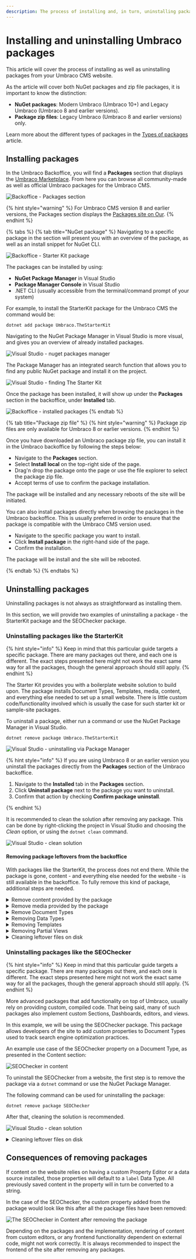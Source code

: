 ```yaml
---
description: The process of installing and, in turn, uninstalling packages in your Umbraco CMS website depends on the package type and size.
---
```


# Installing and uninstalling Umbraco packages

This article will cover the process of installing as well as uninstalling packages from your Umbraco CMS website.

As the article will cover both NuGet packages and zip file packages, it is important to know the distinction:

* **NuGet packages**: Modern Umbraco (Umbraco 10+) and Legacy Umbraco (Umbraco 8 and earlier versions).
* **Package zip files**: Legacy Umbraco (Umbraco 8 and earlier versions) only.

Learn more about the different types of packages in the [Types of packages](types-of-packages.md) article.

## Installing packages

In the Umbraco Backoffice, you will find a **Packages** section that displays the [Umbraco Marketplace](https://marketplace.umbraco.com/). From here you can browse all community-made as well as official Umbraco packages for the Umbraco CMS.

![Backoffice - Packages section](../../../../10/umbraco-cms/extending/packages/images/backoffice-packages-section.png)

{% hint style="warning" %}
For Umbraco CMS version 8 and earlier versions, the Packages section displays the [Packages site on Our](https://our.umbraco.com/packages/).
{% endhint %}

{% tabs %}
{% tab title="NuGet package" %}
Navigating to a specific package in the section will present you with an overview of the package, as well as an install snippet for NuGet CLI.

![Backoffice - Starter Kit package](../../../../10/umbraco-cms/extending/packages/images/backoffice-packages-section-package.png)

The packages can be installed by using:

* **NuGet Package Manager** in Visual Studio
* **Package Manager Console** in Visual Studio
* .NET CLI (usually accessible from the terminal/command prompt of your system)

For example, to install the StarterKit package for the Umbraco CMS the command would be:

`dotnet add package Umbraco.TheStarterKit`

Navigating to the NuGet Package Manager in Visual Studio is more visual, and gives you an overview of already installed packages.

![Visual Studio - nuget packages manager](../../../../10/umbraco-cms/extending/packages/images/nuget-installing-options.png)

The Package Manager has an integrated search function that allows you to find any public NuGet package and install it on the project.

![Visual Studio - finding The Starter Kit](../../../../10/umbraco-cms/extending/packages/images/nuget-package-in-manager.png)

Once the package has been installed, it will show up under the **Packages** section in the backoffice, under **Installed** tab.

![Backoffice - installed packages](images/backoffice-installed-packages.png)
{% endtab %}

{% tab title="Package zip file" %}
{% hint style="warning" %}
Package zip files are only available for Umbraco 8 or earlier versions.
{% endhint %}

Once you have downloaded an Umbraco package zip file, you can install it in the Umbraco backoffice by following the steps below:

* Navigate to the **Packages** section.
* Select **Install local** on the top-right side of the page.
* Drag'n drop the package onto the page or use the file explorer to select the package zip file.
* Accept terms of use to confirm the package installation.

The package will be installed and any necessary reboots of the site will be initiated.

You can also install packages directly when browsing the packages in the Umbraco backoffice. This is usually preferred in order to ensure that the package is compatible with the Umbraco CMS version used.

* Navigate to the specific package you want to install.
* Click **Install package** in the right-hand side of the page.
* Confirm the installation.

The package will be install and the site will be rebooted.

{% endtab %}
{% endtabs %}

## Uninstalling packages

Uninstalling packages is not always as straightforward as installing them.

In this section, we will provide two examples of uninstalling a package - the StarterKit package and the SEOChecker package.

### Uninstalling packages like the StarterKit

{% hint style="info" %}
Keep in mind that this particular guide targets a specific package. There are many packages out there, and each one is different. The exact steps presented here might not work the exact same way for all the packages, though the general approach should still apply.
{% endhint %}

The Starter Kit provides you with a boilerplate website solution to build upon. The package installs Document Types, Templates, media, content, and everything else needed to set up a small website. There is little custom code/functionality involved which is usually the case for such starter kit or sample-site packages.

To uninstall a package, either run a command or use the NuGet Package Manager in Visual Studio.

`dotnet remove package Umbraco.TheStarterKit`

![Visual Studio - uninstalling via Package Manager](../../../../10/umbraco-cms/extending/packages/images/uninstalling-via-nuget-package-manager.png)

{% hint style="info" %}
If you are using Umbraco 8 or an earlier version you uninstall the packages directly from the **Packages** section of the Umbraco backoffice.

1. Navigate to the **Installed** tab in the **Packages** section.
2. Click **Uninstall package** next to the package you want to uninstall.
3. Confirm that action by checking **Confirm package uninstall**.

{% endhint %}

It is recommended to clean the solution after removing any package. This can be done by right-clicking the project in Visual Studio and choosing the _Clean_ option, or using the `dotnet clean` command.

![Visual Studio - clean solution](../../../../10/umbraco-cms/extending/packages/images/vs-cleaning-solution.png)

#### Removing package leftovers from the backoffice

With packages like the StarterKit, the process does not end there. While the package is gone, content - and everything else needed for the website - is still available in the backoffice. To fully remove this kind of package, additional steps are needed.

<details>
<summary>Remove content provided by the package</summary>

There is no universal way to tell what content comes from a package, and what content is custom-made. In the Content section, delete individual nodes accordingly. If the goal is to fully remove the package and clean the site, all the content can be removed (and the recycle bin emptied).

![Backoffice - removing content](images/removing-content.png)
</details>

<details>
<summary>Remove media provided by the package</summary>

Similar to content, media also might have to be removed.

![Backoffice - removing media](../../../../10/umbraco-cms/extending/packages/images/removing-media.png)

</details>

<details>
<summary>Remove Document Types</summary>

Document Types can be removed from the **Settings** section. If fully removing the package, all Document Types can be deleted, as there are no default Document Types in a clean-slate Umbraco installation.

![Backoffice - removing document types](../../../../10/umbraco-cms/extending/packages/images/removing-document-types.png)

</details>

<details>
<summary>Removing Data Types</summary>

As opposed to Document Types, there are some Data Types that are available out of the box when Umbraco is installed. It is not recommended to remove them. The safe approach is to delete any item that starts with a Document Type prefix and includes multiple dashes. That is the default naming convention for new configurations of Data Types (Example: "Blog - How many posts should be shown - Slider")

![Backoffice - removing data types](images/removing-datatypes.png)
</details>

<details>
<summary>Removing Templates</summary>

No Templates are available out of the box in a new installation. If cleaning up after a package, it would be okay to delete all that are present

![Backoffice - removing templates](images/removing-templates.png)
</details>

<details>
<summary>Removing Partial Views</summary>

Out of the box, there are a few views available in the `blocklist` and `grid` folders. Everything else can theoretically be removed.

![Backoffice - removing partial views](images/removing-partials.png)
</details>

<details>
<summary>Cleaning leftover files on disk</summary>

Some packages might reference other items. For example, installing the StarterKit also adds `Bergmania.OpenStreetMap` to your project. That component will show up as installed in the backoffice even after uninstalling the NuGet package.

![Backoffice - Packages section - leftover dependency](../../../../10/umbraco-cms/extending/packages/images/installed-package-leftovers-backoffice.png)

In many cases, custom dashboards, editors, and scripts are left in the `App_Plugins` folder after a package has been uninstalled via NuGet. These files also have to be deleted manually.

![Visual Studio - App Plugins leftover files](../../../../10/umbraco-cms/extending/packages/images/app-plugins-starterkit.png)

</details>

### Uninstalling packages like the SEOChecker

{% hint style="info" %}
Keep in mind that this particular guide targets a specific package. There are many packages out there, and each one is different. The exact steps presented here might not work the exact same way for all the packages, though the general approach should still apply.
{% endhint %}

More advanced packages that add functionality on top of Umbraco, usually rely on providing custom, compiled code. That being said, many of such packages also implement custom Sections, Dashboards, editors, and views.

In this example, we will be using the SEOChecker package. This package allows developers of the site to add custom properties to Document Types used to track search engine optimization practices.

An example use case of the SEOChecker property on a Document Type, as presented in the Content section:

![SEOChecker in content](images/seochecker-content-section.png)

To uninstall the SEOChecker from a website, the first step is to remove the package via a `dotnet` command or use the NuGet Package Manager.

The following command can be used for uninstalling the package:

`dotnet remove package SEOChecker`

After that, cleaning the solution is recommended.

![Visual Studio - clean solution](../../../../10/umbraco-cms/extending/packages/images/vs-cleaning-solution.png)

<details>
<summary>Cleaning leftover files on disk</summary>

While uninstalling the package would remove most of the custom code, the `App_Plugins` folder has to be cleaned manually.

![SEOChecker files in App Plugins](images/seochecker-app-plugins.png)

Removing _seochecker_ folder from `App_Plugins` will clean up the leftover backoffice section and dashboards.

</details>

## Consequences of removing packages

If content on the website relies on having a custom Property Editor or a data source installed, those properties will default to a `label` Data Type. All previously saved content in the property will in turn be converted to a string.

In the case of the SEOChecker, the custom property added from the package would look like this after all the package files have been removed:

![The SEOChecker in Content after removing the package](images/seochecker-after-removal.png)

Depending on the packages and the implementation, rendering of content from custom editors, or any frontend functionality dependent on external code, might not work correctly. It is always recommended to inspect the frontend of the site after removing any packages.
